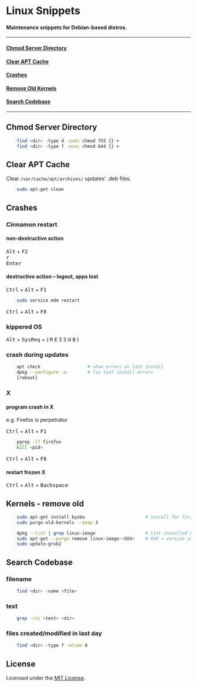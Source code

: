 
# Linux Snippets

#### Maintenance snippets for Debian-based distros.


----

#### [Chmod Server Directory](#chmod)
#### [Clear APT Cache](#apt)
#### [Crashes](#crashes)
#### [Remove Old Kernels](#kernels)
#### [Search Codebase](#search)

----


<a id="chmod"></a>
## Chmod Server Directory

```bash
    find <dir> -type d -exec chmod 755 {} +
    find <dir> -type f -exec chmod 644 {} +
```


<a id="apt"></a>
## Clear APT Cache

Clear `/var/cache/apt/archives/` updates' .deb files.

```bash
    sudo apt-get clean
```


<a id="crashes"></a>
## Crashes

### Cinnamon restart

#### non-destructive action

<kbd>Alt</kbd> + <kbd>F2</kbd>  
<kbd>r</kbd>  
<kbd>Enter</kbd>

#### destructive action &ndash; logout, apps lost

<kbd>Ctrl</kbd> + <kbd>Alt</kbd> + <kbd>F1</kbd>

```bash
    sudo service mdm restart
```

<kbd>Ctrl</kbd> + <kbd>Alt</kbd> + <kbd>F8</kbd>


### kippered OS

<kbd>Alt</kbd> + <kbd>SysReq</kbd> + ( <kbd>R</kbd> <kbd>E</kbd> <kbd>I</kbd> <kbd>S</kbd> <kbd>U</kbd> <kbd>B</kbd> )


### crash during updates

```bash
    apt check                  # show errors on last install
    dpkg --configure -a        # fix last install errors
    [reboot]
```


### X

#### program crash in X

e.g. Firefox is perpetrator

<kbd>Ctrl</kbd> + <kbd>Alt</kbd> + <kbd>F1</kbd>

```bash
    pgrep -lf firefox
    kill <pid>
```

<kbd>Ctrl</kbd> + <kbd>Alt</kbd> + <kbd>F8</kbd>

#### restart frozen X

<kbd>Ctrl</kbd> + <kbd>Alt</kbd> + <kbd>Backspace</kbd>


<a id="kernels"></a>
## Kernels - remove old

```bash
    sudo apt-get install byobu                       # install for first usage of following command
    sudo purge-old-kernels --keep 3
```

```bash
    dpkg --list | grep linux-image                   # list installed kernels
    sudo apt-get --purge remove linux-image-<XXX>    # XXX = version number from above list
    sudo update-grub2
```

<a id="search"></a>
## Search Codebase

### filename

```bash
    find <dir> -name <file>
```

### text

```bash
    grep -rni <text> <dir>
```

### files created/modified in last day

```bash
    find <dir> -type f -mtime 0
```


## License

Licensed under the [MIT License](https://github.com/Tinram/Linux-Snippets/blob/master/LICENSE).
